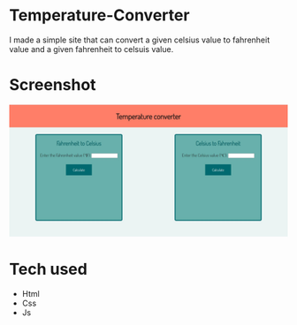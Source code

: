 # Temperature-Converter
I made a simple site that can convert a given celsius value to fahrenheit value and a given fahrenheit to celsuis value.

# Screenshot
![ScreenShot](https://github.com/anushavc/Temperature-Converter/blob/main/page.jpg)

# Tech used
* Html
* Css
* Js
